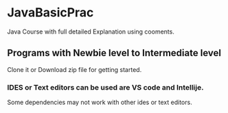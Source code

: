 # JavaBasicPrac
Java Course with full detailed Explanation using cooments.

## Programs with Newbie level to Intermediate level
Clone it or Download zip file for getting started.

### IDES or Text editors can be used are VS code and Intellije.
Some dependencies may not work with other ides or text editors.
